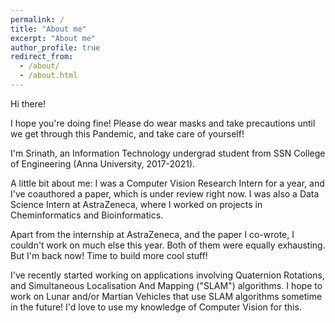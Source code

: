 ```yaml
---
permalink: /
title: "About me"
excerpt: "About me"
author_profile: true
redirect_from: 
  - /about/
  - /about.html
---
```


Hi there!

I hope you're doing fine! Please do wear masks and take precautions until we get through this Pandemic, and take care of yourself!

I'm Srinath, an Information Technology undergrad student from SSN College of Engineering (Anna University, 2017-2021).

A little bit about me: I was a Computer Vision Research Intern for a year, and I've coauthored a paper, which is under review right now. I was also a Data Science Intern at AstraZeneca, where I worked on projects in Cheminformatics and Bioinformatics.

Apart from the internship at AstraZeneca, and the paper I co-wrote, I couldn't work on much else this year. Both of them were equally exhausting. But I'm back now! Time to build more cool stuff!

I've recently started working on applications involving Quaternion Rotations, and Simultaneous Localisation And Mapping ("SLAM") algorithms. I hope to work on Lunar and/or Martian Vehicles that use SLAM algorithms sometime in the future! I'd love to use my knowledge of Computer Vision for this.
